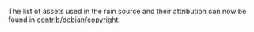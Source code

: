 The list of assets used in the rain source and their attribution can now be found in [contrib/debian/copyright](../contrib/debian/copyright).
